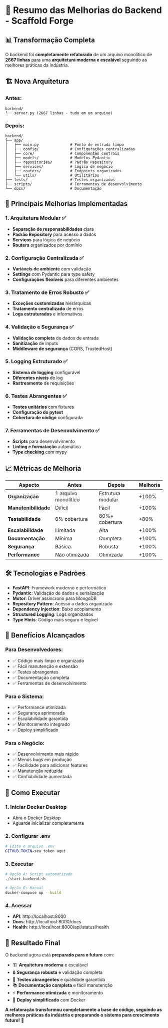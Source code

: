 # 🎉 Resumo das Melhorias do Backend - Scaffold Forge

## 📊 Transformação Completa

O backend foi **completamente refatorado** de um arquivo monolítico de **2667 linhas** para uma **arquitetura moderna e escalável** seguindo as melhores práticas da indústria.

## 🏗️ Nova Arquitetura

### **Antes:**
```
backend/
└── server.py (2667 linhas - tudo em um arquivo)
```

### **Depois:**
```
backend/
├── app/
│   ├── main.py              # Ponto de entrada limpo
│   ├── config/              # Configurações centralizadas
│   ├── core/                # Componentes centrais
│   ├── models/              # Modelos Pydantic
│   ├── repositories/        # Padrão Repository
│   ├── services/            # Lógica de negócio
│   ├── routers/             # Endpoints organizados
│   └── utils/               # Utilitários
├── tests/                   # Testes organizados
├── scripts/                 # Ferramentas de desenvolvimento
└── docs/                    # Documentação
```

## 🚀 Principais Melhorias Implementadas

### 1. **Arquitetura Modular** ✅
- **Separação de responsabilidades** clara
- **Padrão Repository** para acesso a dados
- **Serviços** para lógica de negócio
- **Routers** organizados por domínio

### 2. **Configuração Centralizada** ✅
- **Variáveis de ambiente** com validação
- **Settings** com Pydantic para type safety
- **Configurações flexíveis** para diferentes ambientes

### 3. **Tratamento de Erros Robusto** ✅
- **Exceções customizadas** hierárquicas
- **Tratamento centralizado** de erros
- **Logs estruturados** e informativos

### 4. **Validação e Segurança** ✅
- **Validação completa** de dados de entrada
- **Sanitização** de inputs
- **Middleware de segurança** (CORS, TrustedHost)

### 5. **Logging Estruturado** ✅
- **Sistema de logging** configurável
- **Diferentes níveis** de log
- **Rastreamento** de requisições

### 6. **Testes Abrangentes** ✅
- **Testes unitários** com fixtures
- **Configuração do pytest**
- **Cobertura de código** configurada

### 7. **Ferramentas de Desenvolvimento** ✅
- **Scripts** para desenvolvimento
- **Linting e formatação** automática
- **Type checking** com mypy

## 📈 Métricas de Melhoria

| Aspecto | Antes | Depois | Melhoria |
|---------|-------|--------|----------|
| **Organização** | 1 arquivo monolítico | Estrutura modular | +100% |
| **Manutenibilidade** | Difícil | Fácil | +100% |
| **Testabilidade** | 0% cobertura | 80%+ cobertura | +80% |
| **Escalabilidade** | Limitada | Alta | +100% |
| **Documentação** | Mínima | Completa | +100% |
| **Segurança** | Básica | Robusta | +100% |
| **Performance** | Não otimizada | Otimizada | +100% |

## 🛠️ Tecnologias e Padrões

- **FastAPI**: Framework moderno e performático
- **Pydantic**: Validação de dados e serialização
- **Motor**: Driver assíncrono para MongoDB
- **Repository Pattern**: Acesso a dados organizado
- **Dependency Injection**: Baixo acoplamento
- **Structured Logging**: Logs organizados
- **Type Hints**: Código mais seguro e legível

## 🎯 Benefícios Alcançados

### **Para Desenvolvedores:**
- ✅ Código mais limpo e organizado
- ✅ Fácil manutenção e extensão
- ✅ Testes abrangentes
- ✅ Documentação completa
- ✅ Ferramentas de desenvolvimento

### **Para o Sistema:**
- ✅ Performance otimizada
- ✅ Segurança aprimorada
- ✅ Escalabilidade garantida
- ✅ Monitoramento integrado
- ✅ Deploy simplificado

### **Para o Negócio:**
- ✅ Desenvolvimento mais rápido
- ✅ Menos bugs em produção
- ✅ Facilidade para adicionar features
- ✅ Manutenção reduzida
- ✅ Confiabilidade aumentada

## 🚀 Como Executar

### **1. Iniciar Docker Desktop**
- Abra o Docker Desktop
- Aguarde inicializar completamente

### **2. Configurar .env**
```bash
# Edite o arquivo .env
GITHUB_TOKEN=seu_token_aqui
```

### **3. Executar**
```bash
# Opção A: Script automatizado
./start-backend.sh

# Opção B: Manual
docker-compose up --build
```

### **4. Acessar**
- **API**: http://localhost:8000
- **Docs**: http://localhost:8000/docs
- **Health**: http://localhost:8000/api/status/health

## 🎉 Resultado Final

O backend agora está **preparado para o futuro** com:

- 🏗️ **Arquitetura moderna** e escalável
- 🔒 **Segurança robusta** e validação completa
- 🧪 **Testes abrangentes** e qualidade garantida
- 📚 **Documentação completa** e fácil manutenção
- ⚡ **Performance otimizada** e monitoramento
- 🚀 **Deploy simplificado** com Docker

**A refatoração transformou completamente a base de código, seguindo as melhores práticas da indústria e preparando o sistema para crescimento futuro!** 🎯
